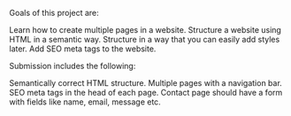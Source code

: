 Goals of this project are:

Learn how to create multiple pages in a website.
Structure a website using HTML in a semantic way.
Structure in a way that you can easily add styles later.
Add SEO meta tags to the website.

Submission includes the following:

Semantically correct HTML structure.
Multiple pages with a navigation bar.
SEO meta tags in the head of each page.
Contact page should have a form with fields like name, email, message etc.
